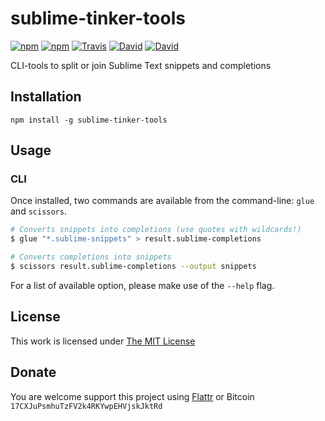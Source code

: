 # sublime-tinker-tools

[![npm](https://img.shields.io/npm/l/sublime-tinker-tools.svg?style=flat-square)](https://www.npmjs.org/package/sublime-tinker-tools)
[![npm](https://img.shields.io/npm/v/sublime-tinker-tools.svg?style=flat-square)](https://www.npmjs.org/package/sublime-tinker-tools)
[![Travis](https://img.shields.io/travis/idleberg/sublime-tinker-tools.svg?style=flat-square)](https://travis-ci.org/idleberg/sublime-tinker-tools)
[![David](https://img.shields.io/david/idleberg/sublime-tinker-tools.svg?style=flat-square)](https://david-dm.org/idleberg/sublime-tinker-tools)
[![David](https://img.shields.io/david/dev/idleberg/sublime-tinker-tools.svg?style=flat-square)](https://david-dm.org/idleberg/sublime-tinker-tools?type=dev)

CLI-tools to split or join Sublime Text snippets and completions

## Installation

`npm install -g sublime-tinker-tools`

## Usage

### CLI

Once installed, two commands are available from the command-line: `glue` and `scissors`.

```bash
# Converts snippets into completions (use quotes with wildcards!)
$ glue "*.sublime-snippets" > result.sublime-completions

# Converts completions into snippets
$ scissors result.sublime-completions --output snippets
```

For a list of available option, please make use of the `--help` flag.

## License

This work is licensed under [The MIT License](https://opensource.org/licenses/MIT)

## Donate

You are welcome support this project using [Flattr](https://flattr.com/submit/auto?user_id=idleberg&url=https://github.com/idleberg/sublime-tinker-tools) or Bitcoin `17CXJuPsmhuTzFV2k4RKYwpEHVjskJktRd`